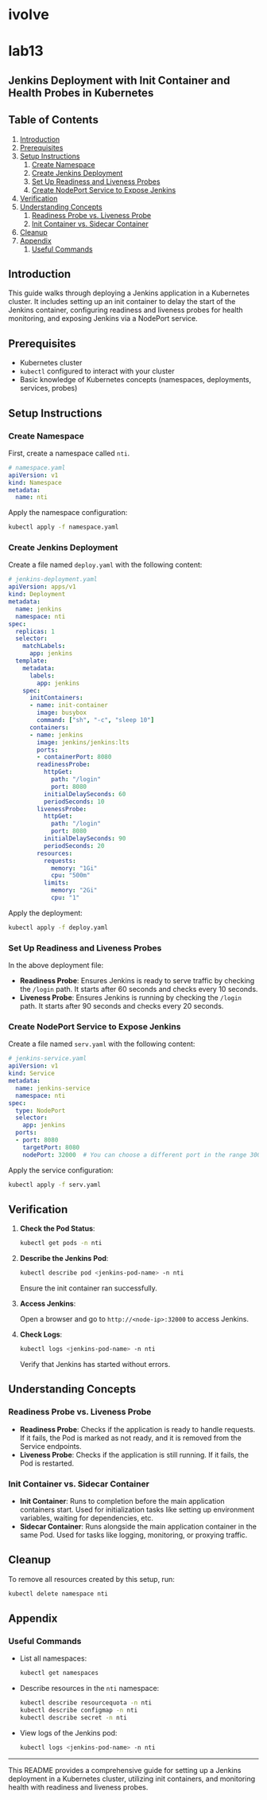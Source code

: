 # ivolve
# lab13
## Jenkins Deployment with Init Container and Health Probes in Kubernetes

## Table of Contents
1. [Introduction](#introduction)
2. [Prerequisites](#prerequisites)
3. [Setup Instructions](#setup-instructions)
    1. [Create Namespace](#create-namespace)
    2. [Create Jenkins Deployment](#create-jenkins-deployment)
    3. [Set Up Readiness and Liveness Probes](#set-up-readiness-and-liveness-probes)
    4. [Create NodePort Service to Expose Jenkins](#create-nodeport-service-to-expose-jenkins)
4. [Verification](#verification)
5. [Understanding Concepts](#understanding-concepts)
    1. [Readiness Probe vs. Liveness Probe](#readiness-probe-vs-liveness-probe)
    2. [Init Container vs. Sidecar Container](#init-container-vs-sidecar-container)
6. [Cleanup](#cleanup)
7. [Appendix](#appendix)
    1. [Useful Commands](#useful-commands)

## Introduction

This guide walks through deploying a Jenkins application in a Kubernetes cluster. It includes setting up an init container to delay the start of the Jenkins container, configuring readiness and liveness probes for health monitoring, and exposing Jenkins via a NodePort service.

## Prerequisites

- Kubernetes cluster
- `kubectl` configured to interact with your cluster
- Basic knowledge of Kubernetes concepts (namespaces, deployments, services, probes)

## Setup Instructions

### Create Namespace

First, create a namespace called `nti`.

```yaml
# namespace.yaml
apiVersion: v1
kind: Namespace
metadata:
  name: nti
```

Apply the namespace configuration:

```sh
kubectl apply -f namespace.yaml
```

### Create Jenkins Deployment

Create a file named `deploy.yaml` with the following content:

```yaml
# jenkins-deployment.yaml
apiVersion: apps/v1
kind: Deployment
metadata:
  name: jenkins
  namespace: nti
spec:
  replicas: 1
  selector:
    matchLabels:
      app: jenkins
  template:
    metadata:
      labels:
        app: jenkins
    spec:
      initContainers:
      - name: init-container
        image: busybox
        command: ["sh", "-c", "sleep 10"]
      containers:
      - name: jenkins
        image: jenkins/jenkins:lts
        ports:
        - containerPort: 8080
        readinessProbe:
          httpGet:
            path: "/login"
            port: 8080
          initialDelaySeconds: 60
          periodSeconds: 10
        livenessProbe:
          httpGet:
            path: "/login"
            port: 8080
          initialDelaySeconds: 90
          periodSeconds: 20
        resources:
          requests:
            memory: "1Gi"
            cpu: "500m"
          limits:
            memory: "2Gi"
            cpu: "1"
```

Apply the deployment:

```sh
kubectl apply -f deploy.yaml
```

### Set Up Readiness and Liveness Probes

In the above deployment file:
- **Readiness Probe**: Ensures Jenkins is ready to serve traffic by checking the `/login` path. It starts after 60 seconds and checks every 10 seconds.
- **Liveness Probe**: Ensures Jenkins is running by checking the `/login` path. It starts after 90 seconds and checks every 20 seconds.

### Create NodePort Service to Expose Jenkins

Create a file named `serv.yaml` with the following content:

```yaml
# jenkins-service.yaml
apiVersion: v1
kind: Service
metadata:
  name: jenkins-service
  namespace: nti
spec:
  type: NodePort
  selector:
    app: jenkins
  ports:
  - port: 8080
    targetPort: 8080
    nodePort: 32000  # You can choose a different port in the range 30000-32767
```

Apply the service configuration:

```sh
kubectl apply -f serv.yaml
```

## Verification

1. **Check the Pod Status**:

    ```sh
    kubectl get pods -n nti
    ```

2. **Describe the Jenkins Pod**:

    ```sh
    kubectl describe pod <jenkins-pod-name> -n nti
    ```

    Ensure the init container ran successfully.

3. **Access Jenkins**:

    Open a browser and go to `http://<node-ip>:32000` to access Jenkins.

4. **Check Logs**:

    ```sh
    kubectl logs <jenkins-pod-name> -n nti
    ```

    Verify that Jenkins has started without errors.

## Understanding Concepts

### Readiness Probe vs. Liveness Probe

- **Readiness Probe**: Checks if the application is ready to handle requests. If it fails, the Pod is marked as not ready, and it is removed from the Service endpoints.
- **Liveness Probe**: Checks if the application is still running. If it fails, the Pod is restarted.

### Init Container vs. Sidecar Container

- **Init Container**: Runs to completion before the main application containers start. Used for initialization tasks like setting up environment variables, waiting for dependencies, etc.
- **Sidecar Container**: Runs alongside the main application container in the same Pod. Used for tasks like logging, monitoring, or proxying traffic.

## Cleanup

To remove all resources created by this setup, run:

```sh
kubectl delete namespace nti
```

## Appendix

### Useful Commands

- List all namespaces:

    ```sh
    kubectl get namespaces
    ```

- Describe resources in the `nti` namespace:

    ```sh
    kubectl describe resourcequota -n nti
    kubectl describe configmap -n nti
    kubectl describe secret -n nti
    ```

- View logs of the Jenkins pod:

    ```sh
    kubectl logs <jenkins-pod-name> -n nti
    ```

---

This README provides a comprehensive guide for setting up a Jenkins deployment in a Kubernetes cluster, utilizing init containers, and monitoring health with readiness and liveness probes.